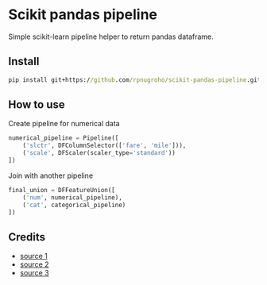 # Scikit pandas pipeline
Simple scikit-learn pipeline helper to return pandas dataframe.

## Install
``` cmd
pip install git+https://github.com/rpnugroho/scikit-pandas-pipeline.git#egg=skpdspipe
```
## How to use
Create pipeline for numerical data
``` python
numerical_pipeline = Pipeline([
    ('slctr', DFColumnSelector(['fare', 'mile'])),
    ('scale', DFScaler(scaler_type='standard'))
])
```

Join with another pipeline
``` python
final_union = DFFeatureUnion([
    ('num', numerical_pipeline),
    ('cat', categorical_pipeline)
])
```

## Credits
- [source 1](https://github.com/dpmcgonigle/bamboo-pipeline)
- [source 2](https://github.com/Kgoetsch/sklearn_pipeline_enhancements)
- [source 3](https://zablo.net/blog/post/pandas-dataframe-in-scikit-learn-feature-union/)